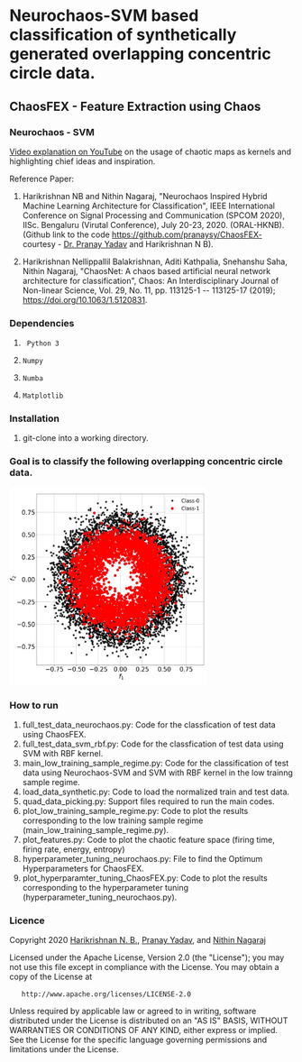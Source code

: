# Neurochaos-SVM based classification of synthetically generated overlapping concentric circle data.


## ChaosFEX - Feature Extraction using Chaos

### Neurochaos - SVM

[Video explanation on YouTube](https://www.youtube.com/watch?v=8JQstLi4COk) on the usage of chaotic maps as kernels and highlighting chief ideas and inspiration.

Reference Paper:

1) Harikrishnan NB and Nithin Nagaraj, "Neurochaos Inspired Hybrid Machine Learning Architecture for Classification", IEEE International Conference on Signal Processing and Communication (SPCOM 2020), IISc. Bengaluru (Virutal Conference), July 20-23, 2020. (ORAL-HKNB).  (Github link to the code https://github.com/pranaysy/ChaosFEX- courtesy - [Dr. Pranay Yadav](https://github.com/pranaysy) and Harikrishnan N B). 

2) Harikrishnan Nellippallil Balakrishnan, Aditi Kathpalia, Snehanshu Saha, Nithin Nagaraj, "ChaosNet: A chaos based artificial neural network architecture for classification", Chaos: An  Interdisciplinary  Journal  of  Non-linear  Science, Vol. 29, No. 11, pp. 113125-1 -- 113125-17 (2019); https://doi.org/10.1063/1.5120831.

### Dependencies

1. ``` Python 3```

2. ```Numpy```

3. ```Numba```

4. ```Matplotlib```

### Installation

1. git-clone into a working directory.

### Goal is to classify the following overlapping concentric circle data.
<img
src="total_data_image/total_occd_data.jpg"
raw=true
width="350"
height="350"
alt="Subject Pronouns"
style="margin-right: 10px;"
/>

### How to run

1. full_test_data_neurochaos.py: Code for the classfication of test data using ChaosFEX.
2. full_test_data_svm_rbf.py: Code for the classfication of test data using SVM with RBF kernel.
3. main_low_training_sample_regime.py: Code for the classification of test data using Neurochaos-SVM and SVM with RBF kernel in the low trainng sample regime.
4. load_data_synthetic.py: Code to load the normalized train and test data.
5. quad_data_picking.py: Support files required to run the main codes.
6. plot_low_training_sample_regime.py: Code to plot the results corresponding to the low training sample regime (main_low_training_sample_regime.py).
7. plot_features.py: Code to plot the chaotic feature space (firing time, firing rate, energy, entropy)
8. hyperparameter_tuning_neurochaos.py: File to find the Optimum Hyperparameters for ChaosFEX.
9. plot_hyperparamter_tuning_ChaosFEX.py: Code to plot the results corresponding to the hyperparameter tuning (hyperparameter_tuning_neurochaos.py).

### Licence

Copyright 2020 [Harikrishnan N. B.](https://github.com/HarikrishnanNB), [Pranay Yadav](https://github.com/pranaysy), and [Nithin Nagaraj](https://sites.google.com/site/nithinnagaraj2/)

Licensed under the Apache License, Version 2.0 (the "License"); you may not use this file except in compliance with the License. You may obtain a copy of the License at
```
   http://www.apache.org/licenses/LICENSE-2.0
```
Unless required by applicable law or agreed to in writing, software distributed under the License is distributed on an "AS IS" BASIS, WITHOUT WARRANTIES OR CONDITIONS OF ANY KIND, either express or implied. See the License for the specific language governing permissions and limitations under the License.

